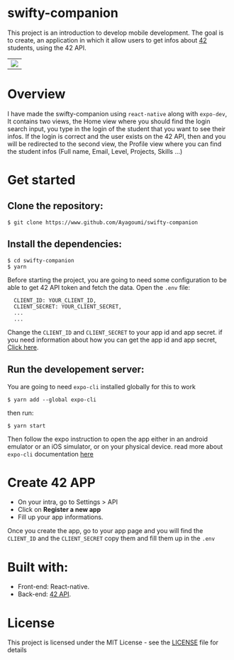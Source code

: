 # swifty-companion

This project is an introduction to develop mobile development. The goal is to create, an application in which it allow users to get infos about [42](https://www.42.fr/) students, using the 42 API.

<table>
  <tr>
    <td valign="top"><img src="/assets/screenshots/1.gif"/></td>
  </tr>
</table>

# Overview
I have made the swifty-companion using `react-native` along with `expo-dev`, It contains two views, the Home view where you should find the login search input, you type in the login of the student that you want to see their infos. If the login is correct and the user exists on the 42 API, then and you will be redirected to the second view, the Profile view where you can find the student infos (Full name, Email, Level, Projects, Skills ...)

# Get started
## Clone the repository:
```
$ git clone https://www.github.com/Ayagoumi/swifty-companion
```
## Install the dependencies:
```
$ cd swifty-companion
$ yarn
```
Before starting the project, you are going to need some configuration to be able to get 42 API token and fetch the data.
Open the `.env` file:
```
  CLIENT_ID: YOUR_CLIENT_ID,
  CLIENT_SECRET: YOUR_CLIENT_SECRET,
  ...
  ...

```
Change the `CLIENT_ID` and `CLIENT_SECRET` to your app id and app secret. if you need information about how you can get the app id and app secret, [Click here](#create-42-app).

## Run the developement server:
You are going to need `expo-cli` installed globally for this to work
```
$ yarn add --global expo-cli
```
then run:
```
$ yarn start
```
Then follow the expo instruction to open the app either in an android emulator or an iOS simulator, or on your physical device.
read more about `expo-cli` documentation [here](https://docs.expo.dev/workflow/expo-cli/)

# Create 42 APP
 - On your intra, go to Settings > API
 - Click on **Register a new app**
 - Fill up your app informations.

Once you create the app, go to your app page and you will find the `CLIENT_ID` and the `CLIENT_SECRET` copy them
and fill them up in the `.env`

# Built with:

* Front-end: React-native.
* Back-end: [42 API](https://api.intra.42.fr/apidoc).

# License

This project is licensed under the MIT License - see the [LICENSE](LICENSE) file for details
